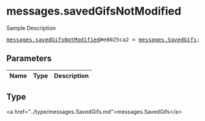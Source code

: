 # messages.savedGifsNotModified

Sample Description

<pre>
<a href="../constructor/messages.savedGifsNotModified.md">messages.savedGifsNotModified</a>#e8025ca2 = <a href="../type/messages.SavedGifs.md">messages.SavedGifs</a>;
</pre>

## Parameters

| Name | Type | Description |
|------|:----:|-------------|

## Type

&lt;a href=&#34;../type/messages.SavedGifs.md&#34;&gt;messages.SavedGifs&lt;/a&gt;
